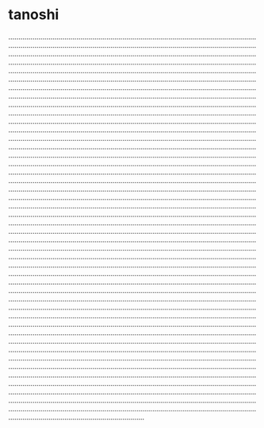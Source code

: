 # tanoshi
................................................................................................................................................................................................................................................................................................................................................................................................................................................................................................................................................................................................................................................................................................................................................................................................................................................................................................................................................................................................................................................................................................................................................................................................................................................................................................................................................................................................................................................................................................................................................................................................................................................................................................................................................................................................................................................................................................................................................................................................................................................................................................................................................................................................................................................................................................................................................................................................................................................................................................................................................................................................................................................................................................................................................................................................................................................................................................................................................................................................................................................................................................................................................................................................................................................................................................................................................................................................................................................................................................................................................................................................................................................................................................................................................................................................................................................................................................................................................................................................................................................................................................................................................................................................................................................................................................................................................................................................................................................................................................................................................................................................................................................................................................................................................................................................................................................................................................................................................................................................................................................................................................................................................................................................................................................................................................................................................................................................................................................................................................................................................................................................................................................................................................................................................................................................................................................................................